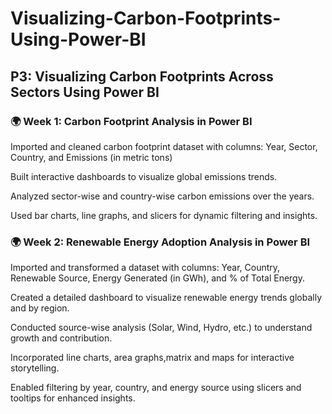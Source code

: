 # Visualizing-Carbon-Footprints-Using-Power-BI
## P3: Visualizing Carbon Footprints Across Sectors Using Power BI
### 🌍 Week 1: Carbon Footprint Analysis in Power BI
Imported and cleaned carbon footprint dataset with columns: Year, Sector, Country, and Emissions (in metric tons)

Built interactive dashboards to visualize global emissions trends.

Analyzed sector-wise and country-wise carbon emissions over the years.

Used bar charts, line graphs, and slicers for dynamic filtering and insights.

### 🌍 Week 2: Renewable Energy Adoption Analysis in Power BI

Imported and transformed a dataset with columns: Year, Country, Renewable Source, Energy Generated (in GWh), and % of Total Energy.

Created a detailed dashboard to visualize renewable energy trends globally and by region.

Conducted source-wise analysis (Solar, Wind, Hydro, etc.) to understand growth and contribution.

Incorporated line charts, area graphs,matrix and maps for interactive storytelling.

Enabled filtering by year, country, and energy source using slicers and tooltips for enhanced insights.
